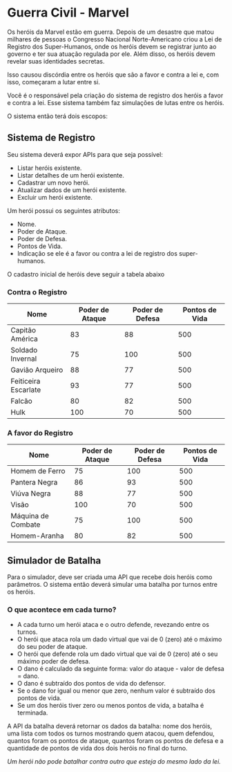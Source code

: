 
# Guerra Civil - Marvel

  

Os heróis da Marvel estão em guerra. Depois de um desastre que matou milhares de pessoas o Congresso Nacional Norte-Americano criou a Lei de Registro dos Super-Humanos, onde os heróis devem se registrar junto ao governo e ter sua atuação regulada por ele. Além disso, os heróis devem revelar suas identidades secretas.

  

Isso causou discórdia entre os heróis que são a favor e contra a lei e, com isso, começaram a lutar entre si.

  

Você é o responsável pela criação do sistema de registro dos heróis a favor e contra a lei. Esse sistema também faz simulações de lutas entre os heróis.

  

O sistema então terá dois escopos:

  

## Sistema de Registro

  

Seu sistema deverá expor APIs para que seja possível:

  

- Listar heróis existente.
- Listar detalhes de um herói existente.
- Cadastrar um novo herói.
- Atualizar dados de um herói existente.
- Excluir um herói existente.

  

Um herói possui os seguintes atributos:

  

- Nome.
- Poder de Ataque.
- Poder de Defesa.
- Pontos de Vida.
- Indicação se ele é a favor ou contra a lei de registro dos super-humanos.

O cadastro inicial de heróis deve seguir a tabela abaixo

### Contra o Registro

| Nome                                                                                              | Poder de Ataque | Poder de Defesa | Pontos de Vida |
| ------------------------------------------------------------------------------------------------- | --------------- | --------------- | -------------- |
| Capitão América| 83              | 88              | 500            |
| Soldado Invernal | 75              | 100             | 500            |
| Gavião Arqueiro     | 88              | 77              | 500            |
| Feiticeira Escarlate | 93              | 77              | 500            |
| Falcão  | 80              | 82              | 500            |
| Hulk| 100             | 70              | 500            |  

### A favor do Registro

| Nome                                                                                                         | Poder de Ataque | Poder de Defesa | Pontos de Vida |
| ------------------------------------------------------------------------------------------------------------ | --------------- | --------------- | -------------- |
| Homem de Ferro                       | 75              | 100             | 500            |
| Pantera Negra | 86              | 93              | 500            |
| Viúva Negra | 88              | 77              | 500            |
| Visão          | 100             | 70              | 500            |
| Máquina de Combate    | 75              | 100             | 500            |
| Homem-Aranha          | 80              | 82              | 500            |

## Simulador de Batalha

  

Para o simulador, deve ser criada uma API que recebe dois heróis como parâmetros. O sistema então deverá simular uma batalha por turnos entre os heróis.

### O que acontece em cada turno?

- A cada turno um herói ataca e o outro defende, revezando entre os turnos.
- O herói que ataca rola um dado virtual que vai de 0 (zero) até o máximo do seu poder de ataque.
- O herói que defende rola um dado virtual que vai de 0 (zero) até o seu máximo poder de defesa.
- O dano é calculado da seguinte forma: valor do ataque - valor de defesa = dano.
- O dano é subtraído dos pontos de vida do defensor.
- Se o dano for igual ou menor que zero, nenhum valor é subtraído dos pontos de vida.
- Se um dos heróis tiver zero ou menos pontos de vida, a batalha é terminada.

  

A API da batalha deverá retornar os dados da batalha: nome dos heróis, uma lista com todos os turnos mostrando quem atacou, quem defendou, quantos foram os pontos de ataque, quantos foram os pontos de defesa e a quantidade de pontos de vida dos dois heróis no final do turno.

  

*Um herói não pode batalhar contra outro que esteja do mesmo lado da lei.*
